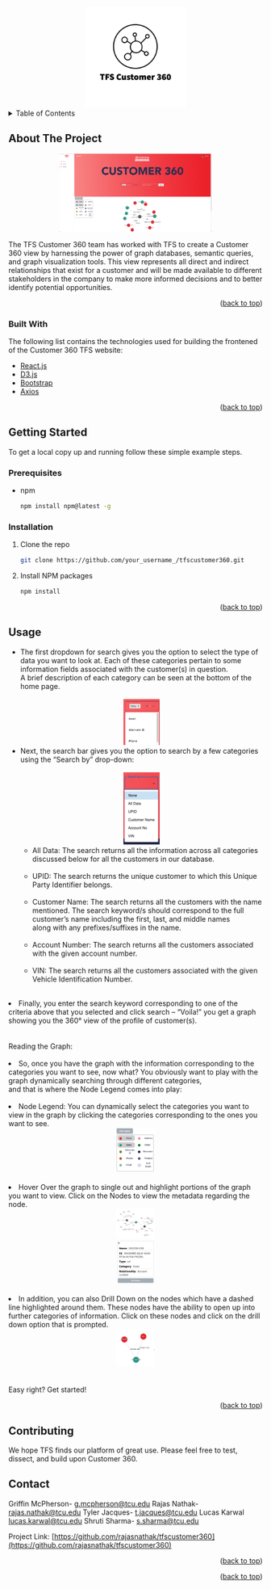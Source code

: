 <!-- PROJECT LOGO -->
<br />
<div align="center">
    <img src="customer360-ui/src/assets/img/brand/c360-black.png" alt="Logo" width="200" height="200">
</div>

<!-- TABLE OF CONTENTS -->
<details>
  <summary>Table of Contents</summary>
  <ol>
    <li>
      <a href="#about-the-project">About The Project</a>
      <ul>
        <li><a href="#built-with">Built With</a></li>
      </ul>
    </li>
    <li>
      <a href="#getting-started">Getting Started</a>
      <ul>
        <li><a href="#prerequisites">Prerequisites</a></li>
        <li><a href="#installation">Installation</a></li>
      </ul>
    </li>
    <li><a href="#usage">Usage</a></li>
    <li><a href="#contributing">Contributing</a></li>
    <li><a href="#contact">Contact</a></li>
  </ol>
</details>

<!-- ABOUT THE PROJECT -->

## About The Project

<div align="center">
    <img src="customer360-ui/src/assets/img/screenshots/homepage.png" alt="homepage" width="60%" height="auto">
</div>

The TFS Customer 360 team has worked with TFS to
create a Customer 360 view by harnessing the power
of graph databases, semantic queries, and graph
visualization tools. This view represents all direct and
indirect relationships that exist for a customer and will
be made available to different stakeholders in the
company to make more informed decisions and to
better identify potential opportunities.

<p align="right">(<a href="#top">back to top</a>)</p>

### Built With

The following list contains the technologies used for building the frontened of the Customer 360 TFS website:

- [React.js](https://reactjs.org/)
- [D3.js](https://d3js.org/)
- [Bootstrap](https://getbootstrap.com)
- [Axios](https://axios-http.com/docs/intro)

<p align="right">(<a href="#top">back to top</a>)</p>

<!-- GETTING STARTED -->

## Getting Started

To get a local copy up and running follow these simple example steps.

### Prerequisites

- npm
  ```sh
  npm install npm@latest -g
  ```

### Installation

1. Clone the repo
   ```sh
   git clone https://github.com/your_username_/tfscustomer360.git
   ```
2. Install NPM packages
   ```sh
   npm install
   ```

<p align="right">(<a href="#top">back to top</a>)</p>

<!-- USAGE EXAMPLES -->

## Usage

<Box m="auto">
            <ul>
              <li>
                The first dropdown for search gives you the option to select the
                type of data you want to look at. Each of these categories
                pertain to some information fields associated with the
                customer(s) in question.
                <br /> A brief description of each category can be seen at the bottom of the home page.
                <br />
                <br />
              </li>
              <div align="center">
                  <img src="customer360-ui/src/assets/img/screenshots/dropdown-1.png" width="15%" height="auto">
              </div>
              <li>
                Next, the search bar gives you the option to search by a few
                categories using the “Search by” drop-down: <br />
                <br />
                <div align="center">
                  <img src="customer360-ui/src/assets/img/screenshots/dropdown-2.png" width="15%" height="auto">
              </div>
                <ul>
                  <li>
                    All Data: The search returns all the information across all
                    categories discussed below for all the customers in our
                    database.
                    <br />
                  </li>
                  <br />
                  <li>
                    UPID: The search returns the unique customer to which this
                    Unique Party Identifier belongs.
                    <br />
                  </li>
                  <br />
                  <li>
                    Customer Name: The search returns all the customers with the
                    name mentioned. The search keyword/s should correspond to
                    the full customer’s name including the first, last, and
                    middle names <br />
                    along with any prefixes/suffixes in the name.
                    <br />
                  </li>
                  <br />
                  <li>
                    Account Number: The search returns all the customers
                    associated with the given account number.
                    <br />
                  </li>
                  <br />
                  <li>
                    VIN: The search returns all the customers associated with
                    the given Vehicle Identification Number.
                    <br />
                  </li>
                </ul>
              </li>
            </ul>
            <br />
            <li>
              Finally, you enter the search keyword corresponding to one of the
              criteria above that you selected and click search – “Voila!” you
              get a graph showing you the 360&deg; view of the profile of
              customer(s).
              <br />
            </li>
            <br />
            <br />
            Reading the Graph:
            <br />
            <br />
            <li>
              So, once you have the graph with the information corresponding to
              the categories you want to see, now what? You obviously want to
              play with the graph dynamically searching through different
              categories, <br />
              and that is where the Node Legend comes into play:
              <br />
            </li>
            <br />
            <li>
              Node Legend: You can dynamically select the categories you want to
              view in the graph by clicking the categories corresponding to the
              ones you want to see.
              <br />
              <div align="center">
                  <img src="customer360-ui/src/assets/img/screenshots/legend.png" width="15%" height="auto">
              </div>
            </li>
            <br />
            <li>
              Hover Over the graph to single out and highlight portions of the
              graph you want to view. Click on the Nodes to view the metadata
              regarding the node.
              <br />
              <div align="center">
                  <img src="customer360-ui/src/assets/img/screenshots/highlight.png" width="15%" height="auto">
              </div>
              <div align="center">
                  <img src="customer360-ui/src/assets/img/screenshots/panel.png" width="15%" height="auto">
              </div>
            </li>
            <br />
            <li>
              In addition, you can also Drill Down on the nodes which have a
              dashed line highlighted around them. These nodes have the ability
              to open up into further categories of information. Click on these
              nodes and click on the drill down option that is prompted.
              <br />
              <div align="center">
                  <img src="customer360-ui/src/assets/img/screenshots/drilldown.png" width="15%" height="auto">
              </div>
            </li>
            <br />
            <br />
            Easy right? Get started! <br />
          </Box>

<p align="right">(<a href="#top">back to top</a>)</p>

<!-- CONTRIBUTING -->

## Contributing

We hope TFS finds our platform of great use. Please feel free to test, dissect, and build upon Customer 360.

<!-- CONTACT -->

## Contact

Griffin McPherson- g.mcpherson@tcu.edu
Rajas Nathak- rajas.nathak@tcu.edu
Tyler Jacques- t.jacques@tcu.edu
Lucas Karwal lucas.karwal@tcu.edu
Shruti Sharma- s.sharma@tcu.edu

Project Link: [https://github.com/rajasnathak/tfscustomer360](https://github.com/rajasnathak/tfscustomer360)

<p align="right">(<a href="#top">back to top</a>)</p>

<p align="right">(<a href="#top">back to top</a>)</p>
